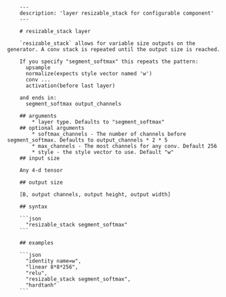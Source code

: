 
        ---
        description: 'layer resizable_stack for configurable component'
        ---

        # resizable_stack layer

        `resizable_stack` allows for variable size outputs on the generator. A conv stack is repeated until the output size is reached.

        If you specify "segment_softmax" this repeats the pattern:
          upsample
          normalize(expects style vector named 'w')
          conv ...
          activation(before last layer)

        and ends in:
          segment_softmax output_channels

        ## arguments
            * layer type. Defaults to "segment_softmax"
        ## optional arguments
            * softmax_channels - The number of channels before segment_softmax. Defaults to output_channels * 2 * 5
            * max_channels - The most channels for any conv. Default 256
            * style - the style vector to use. Default "w"
        ## input size

        Any 4-d tensor

        ## output size

        [B, output channels, output height, output width]

        ## syntax

        ```json
          "resizable_stack segment_softmax"
        ```

        ## examples

        ```json
          "identity name=w",
          "linear 8*8*256",
          "relu",
          "resizable_stack segment_softmax",
          "hardtanh"
        ```
    